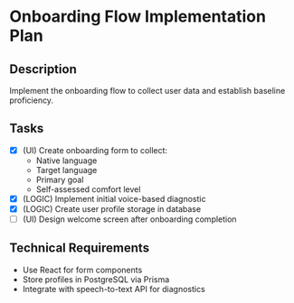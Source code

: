 # Onboarding Flow Implementation Plan

## Description
Implement the onboarding flow to collect user data and establish baseline proficiency.

## Tasks
- [x] (UI) Create onboarding form to collect:
  - Native language
  - Target language
  - Primary goal
  - Self-assessed comfort level
- [x] (LOGIC) Implement initial voice-based diagnostic
- [x] (LOGIC) Create user profile storage in database
- [ ] (UI) Design welcome screen after onboarding completion

## Technical Requirements
- Use React for form components
- Store profiles in PostgreSQL via Prisma
- Integrate with speech-to-text API for diagnostics